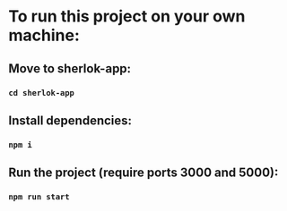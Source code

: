 # To run this project on your own machine:

## Move to sherlok-app:

### `cd sherlok-app`

## Install dependencies:

### `npm i`

## Run the project (require ports 3000 and 5000):

### `npm run start`
